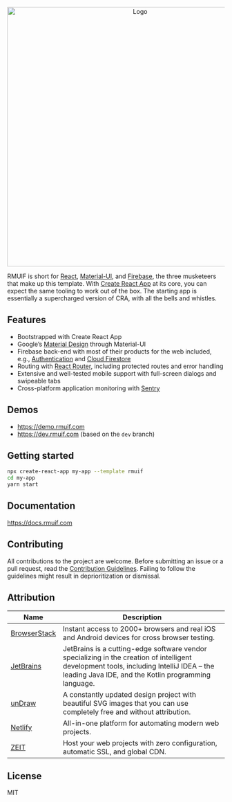 <p align="center">
  <img width="600" src="https://user-images.githubusercontent.com/7033377/77688568-9399c480-6fa0-11ea-9ee2-424a4a99e2e4.png" alt="Logo">
</p>

RMUIF is short for [React](https://reactjs.org), [Material-UI](https://material-ui.com), and [Firebase](https://firebase.google.com), the three musketeers that make up this template. With [Create React App](https://create-react-app.dev) at its core, you can expect the same tooling to work out of the box. The starting app is essentially a supercharged version of CRA, with all the bells and whistles.

## Features

- Bootstrapped with Create React App
- Google’s [Material Design](https://material.io) through Material-UI
- Firebase back-end with most of their products for the web included, e.g., [Authentication](https://firebase.google.com/products/auth) and [Cloud Firestore](https://firebase.google.com/products/firestore)
- Routing with [React Router](https://reacttraining.com/react-router/web), including protected routes and error handling
- Extensive and well-tested mobile support with full-screen dialogs and swipeable tabs
- Cross-platform application monitoring with [Sentry](https://sentry.io)

## Demos

- https://demo.rmuif.com
- https://dev.rmuif.com (based on the `dev` branch)

## Getting started

```sh
npx create-react-app my-app --template rmuif
cd my-app
yarn start
```

## Documentation

https://docs.rmuif.com

## Contributing

All contributions to the project are welcome. Before submitting an issue or a pull request, read the [Contribution Guidelines](CONTRIBUTING.md). Failing to follow the guidelines might result in deprioritization or dismissal.

## Attribution

| Name                                         | Description                                                                                                                                                                                     |
| -------------------------------------------- | ----------------------------------------------------------------------------------------------------------------------------------------------------------------------------------------------- |
| [BrowserStack](https://www.browserstack.com) | Instant access to 2000+ browsers and real iOS and Android devices for cross browser testing.                                                                                                    |
| [JetBrains](https://www.jetbrains.com)       | JetBrains is a cutting-edge software vendor specializing in the creation of intelligent development tools, including IntelliJ IDEA – the leading Java IDE, and the Kotlin programming language. |
| [unDraw](https://undraw.co)                  | A constantly updated design project with beautiful SVG images that you can use completely free and without attribution.                                                                         |
| [Netlify](https://netlify.com)               | All-in-one platform for automating modern web projects.                                                                                                                                         |
| [ZEIT](https://zeit.co)                      | Host your web projects with zero configuration, automatic SSL, and global CDN.                                                                                                                  |

## License

MIT
